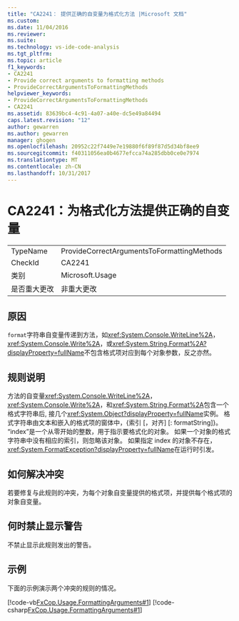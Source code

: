 ```yaml
---
title: "CA2241： 提供正确的自变量为格式化方法 |Microsoft 文档"
ms.custom: 
ms.date: 11/04/2016
ms.reviewer: 
ms.suite: 
ms.technology: vs-ide-code-analysis
ms.tgt_pltfrm: 
ms.topic: article
f1_keywords:
- CA2241
- Provide correct arguments to formatting methods
- ProvideCorrectArgumentsToFormattingMethods
helpviewer_keywords:
- ProvideCorrectArgumentsToFormattingMethods
- CA2241
ms.assetid: 83639bc4-4c91-4a07-a40e-dc5e49a84494
caps.latest.revision: "12"
author: gewarren
ms.author: gewarren
manager: ghogen
ms.openlocfilehash: 20952c22f7449e7e19880f6f89f87d5d34bf8ee9
ms.sourcegitcommit: f40311056ea0b4677efcca74a285dbb0ce0e7974
ms.translationtype: MT
ms.contentlocale: zh-CN
ms.lasthandoff: 10/31/2017
---
```

# <a name="ca2241-provide-correct-arguments-to-formatting-methods"></a>CA2241：为格式化方法提供正确的自变量
|||  
|-|-|  
|TypeName|ProvideCorrectArgumentsToFormattingMethods|  
|CheckId|CA2241|  
|类别|Microsoft.Usage|  
|是否重大更改|非重大更改|  
  
## <a name="cause"></a>原因  
 `format`字符串自变量传递到方法，如<xref:System.Console.WriteLine%2A>， <xref:System.Console.Write%2A>，或<xref:System.String.Format%2A?displayProperty=fullName>不包含格式项对应到每个对象参数，反之亦然。  
  
## <a name="rule-description"></a>规则说明  
 方法的自变量<xref:System.Console.WriteLine%2A>， <xref:System.Console.Write%2A>，和<xref:System.String.Format%2A>包含一个格式字符串后, 接几个<xref:System.Object?displayProperty=fullName>实例。 格式字符串由文本和嵌入的格式项的窗体中，{索引 [，对齐] [: formatString]}。 “index”是一个从零开始的整数，用于指示要格式化的对象。 如果一个对象的格式字符串中没有相应的索引，则忽略该对象。 如果指定 index 的对象不存在，<xref:System.FormatException?displayProperty=fullName>在运行时引发。  
  
## <a name="how-to-fix-violations"></a>如何解决冲突  
 若要修复与此规则的冲突，为每个对象自变量提供的格式项，并提供每个格式项的对象自变量。  
  
## <a name="when-to-suppress-warnings"></a>何时禁止显示警告  
 不禁止显示此规则发出的警告。  
  
## <a name="example"></a>示例  
 下面的示例演示两个冲突的规则的情况。  
  
 [!code-vb[FxCop.Usage.FormattingArguments#1](../code-quality/codesnippet/VisualBasic/ca2241-provide-correct-arguments-to-formatting-methods_1.vb)]
 [!code-csharp[FxCop.Usage.FormattingArguments#1](../code-quality/codesnippet/CSharp/ca2241-provide-correct-arguments-to-formatting-methods_1.cs)]